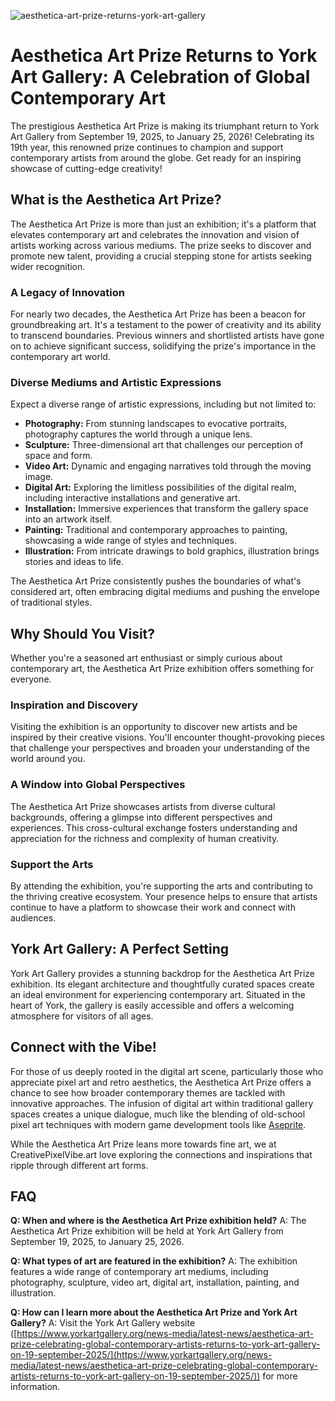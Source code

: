 ![aesthetica-art-prize-returns-york-art-gallery](https://images.pexels.com/photos/33389718/pexels-photo-33389718.jpeg?auto=compress&cs=tinysrgb&fit=crop&h=627&w=1200)

# Aesthetica Art Prize Returns to York Art Gallery: A Celebration of Global Contemporary Art

The prestigious Aesthetica Art Prize is making its triumphant return to York Art Gallery from September 19, 2025, to January 25, 2026! Celebrating its 19th year, this renowned prize continues to champion and support contemporary artists from around the globe. Get ready for an inspiring showcase of cutting-edge creativity!

## What is the Aesthetica Art Prize?

The Aesthetica Art Prize is more than just an exhibition; it's a platform that elevates contemporary art and celebrates the innovation and vision of artists working across various mediums. The prize seeks to discover and promote new talent, providing a crucial stepping stone for artists seeking wider recognition.

### A Legacy of Innovation

For nearly two decades, the Aesthetica Art Prize has been a beacon for groundbreaking art. It's a testament to the power of creativity and its ability to transcend boundaries. Previous winners and shortlisted artists have gone on to achieve significant success, solidifying the prize's importance in the contemporary art world.

### Diverse Mediums and Artistic Expressions

Expect a diverse range of artistic expressions, including but not limited to:

*   **Photography:** From stunning landscapes to evocative portraits, photography captures the world through a unique lens.
*   **Sculpture:** Three-dimensional art that challenges our perception of space and form.
*   **Video Art:** Dynamic and engaging narratives told through the moving image.
*   **Digital Art:** Exploring the limitless possibilities of the digital realm, including interactive installations and generative art.
*   **Installation:** Immersive experiences that transform the gallery space into an artwork itself.
*   **Painting:** Traditional and contemporary approaches to painting, showcasing a wide range of styles and techniques.
*   **Illustration:** From intricate drawings to bold graphics, illustration brings stories and ideas to life.

The Aesthetica Art Prize consistently pushes the boundaries of what's considered art, often embracing digital mediums and pushing the envelope of traditional styles.

## Why Should You Visit?

Whether you're a seasoned art enthusiast or simply curious about contemporary art, the Aesthetica Art Prize exhibition offers something for everyone.

### Inspiration and Discovery

Visiting the exhibition is an opportunity to discover new artists and be inspired by their creative visions. You'll encounter thought-provoking pieces that challenge your perspectives and broaden your understanding of the world around you.

### A Window into Global Perspectives

The Aesthetica Art Prize showcases artists from diverse cultural backgrounds, offering a glimpse into different perspectives and experiences. This cross-cultural exchange fosters understanding and appreciation for the richness and complexity of human creativity.

### Support the Arts

By attending the exhibition, you're supporting the arts and contributing to the thriving creative ecosystem. Your presence helps to ensure that artists continue to have a platform to showcase their work and connect with audiences.

## York Art Gallery: A Perfect Setting

York Art Gallery provides a stunning backdrop for the Aesthetica Art Prize exhibition. Its elegant architecture and thoughtfully curated spaces create an ideal environment for experiencing contemporary art. Situated in the heart of York, the gallery is easily accessible and offers a welcoming atmosphere for visitors of all ages.

## Connect with the Vibe!

For those of us deeply rooted in the digital art scene, particularly those who appreciate pixel art and retro aesthetics, the Aesthetica Art Prize offers a chance to see how broader contemporary themes are tackled with innovative approaches. The infusion of digital art within traditional gallery spaces creates a unique dialogue, much like the blending of old-school pixel art techniques with modern game development tools like [Aseprite](https://www.aseprite.org/).

While the Aesthetica Art Prize leans more towards fine art, we at CreativePixelVibe.art love exploring the connections and inspirations that ripple through different art forms.

## FAQ

**Q: When and where is the Aesthetica Art Prize exhibition held?**
A: The Aesthetica Art Prize exhibition will be held at York Art Gallery from September 19, 2025, to January 25, 2026.

**Q: What types of art are featured in the exhibition?**
A: The exhibition features a wide range of contemporary art mediums, including photography, sculpture, video art, digital art, installation, painting, and illustration.

**Q: How can I learn more about the Aesthetica Art Prize and York Art Gallery?**
A: Visit the York Art Gallery website ([https://www.yorkartgallery.org/news-media/latest-news/aesthetica-art-prize-celebrating-global-contemporary-artists-returns-to-york-art-gallery-on-19-september-2025/](https://www.yorkartgallery.org/news-media/latest-news/aesthetica-art-prize-celebrating-global-contemporary-artists-returns-to-york-art-gallery-on-19-september-2025/)) for more information.
